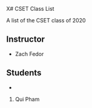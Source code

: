 X# CSET Class List

A list of the CSET class of 2020

## Instructor
- Zach Fedor

## Students
- 
1. Qui Pham

